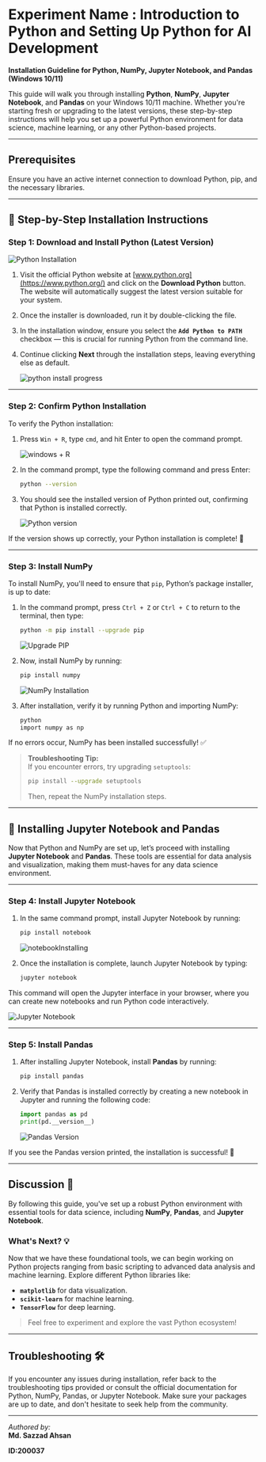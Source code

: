 # Experiment Name : Introduction to Python and Setting Up Python for AI Development


**Installation Guideline for Python, NumPy, Jupyter Notebook, and Pandas (Windows 10/11)**

This guide will walk you through installing **Python**, **NumPy**, **Jupyter Notebook**, and **Pandas** on your Windows 10/11 machine. Whether you're starting fresh or upgrading to the latest versions, these step-by-step instructions will help you set up a powerful Python environment for data science, machine learning, or any other Python-based projects.

---

## Prerequisites
Ensure you have an active internet connection to download Python, pip, and the necessary libraries.

---

## 🚀 Step-by-Step Installation Instructions

### Step 1: Download and Install Python (Latest Version)
![Python Installation](../assets/pythonInstall.png)

1. Visit the official Python website at [www.python.org](https://www.python.org/) and click on the **Download Python** button. The website will automatically suggest the latest version suitable for your system.
2. Once the installer is downloaded, run it by double-clicking the file.
3. In the installation window, ensure you select the **`Add Python to PATH`** checkbox — this is crucial for running Python from the command line.
4. Continue clicking **Next** through the installation steps, leaving everything else as default.

     ![python install progress](../assets/pythonInstallProgress.png)

---

### Step 2: Confirm Python Installation
To verify the Python installation:
1. Press `Win + R`, type `cmd`, and hit Enter to open the command prompt.

    ![windows + R](../assets/Run.png)

2. In the command prompt, type the following command and press Enter:
    ```bash
    python --version
    ```

3. You should see the installed version of Python printed out, confirming that Python is installed correctly.

    ![Python version](../assets/pythonversion.png)

If the version shows up correctly, your Python installation is complete! 🎉

---

### Step 3: Install NumPy
To install NumPy, you'll need to ensure that `pip`, Python’s package installer, is up to date:
1. In the command prompt, press `Ctrl + Z` or `Ctrl + C` to return to the terminal, then type:
    ```bash
    python -m pip install --upgrade pip
    ```
     ![Upgrade PIP](../assets/pipUpgrade.png)

2. Now, install NumPy by running:
    ```bash
    pip install numpy
    ```
    ![NumPy Installation](../assets/NumPyInstallingProgress.png)

3. After installation, verify it by running Python and importing NumPy:
    ```bash
    python
    import numpy as np
    ```

If no errors occur, NumPy has been installed successfully! ✅

> **Troubleshooting Tip:**  
> If you encounter errors, try upgrading `setuptools`:
> ```bash
> pip install --upgrade setuptools
> ```
> Then, repeat the NumPy installation steps.

---

## 🔧 Installing Jupyter Notebook and Pandas

Now that Python and NumPy are set up, let’s proceed with installing **Jupyter Notebook** and **Pandas**. These tools are essential for data analysis and visualization, making them must-haves for any data science environment.

---

### Step 4: Install Jupyter Notebook
1. In the same command prompt, install Jupyter Notebook by running:
    ```bash
    pip install notebook
    ```
    
    ![notebookInstalling](../assets/notebookInstalling.png)

2. Once the installation is complete, launch Jupyter Notebook by typing:
    ```bash
    jupyter notebook
    ```
This command will open the Jupyter interface in your browser, where you can create new notebooks and run Python code interactively.

![Jupyter Notebook](../assets/jupyterNotebook.png)

---

### Step 5: Install Pandas
1. After installing Jupyter Notebook, install **Pandas** by running:
    ```bash
    pip install pandas
    ```

2. Verify that Pandas is installed correctly by creating a new notebook in Jupyter and running the following code:
    ```python
    import pandas as pd
    print(pd.__version__)
    ```

     ![Pandas Version](../assets/jupyterNotebookVersion.png)

If you see the Pandas version printed, the installation is successful! 🎉

---

## Discussion 📝

By following this guide, you've set up a robust Python environment with essential tools for data science, including **NumPy**, **Pandas**, and **Jupyter Notebook**.

### What's Next? 💡

Now that we have these foundational tools, we can begin working on Python projects ranging from basic scripting to advanced data analysis and machine learning. Explore different Python libraries like:

- **`matplotlib`** for data visualization.
- **`scikit-learn`** for machine learning.
- **`TensorFlow`** for deep learning.

> Feel free to experiment and explore the vast Python ecosystem!

---

## Troubleshooting 🛠️

If you encounter any issues during installation, refer back to the troubleshooting tips provided or consult the official documentation for Python, NumPy, Pandas, or Jupyter Notebook. Make sure your packages are up to date, and don't hesitate to seek help from the community.

---

_Authored by:_  
**Md. Sazzad Ahsan**

**ID:200037**

